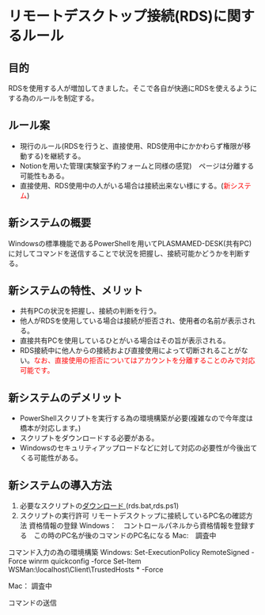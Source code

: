 # リモートデスクトップ接続(RDS)に関するルール
## 目的
RDSを使用する人が増加してきました。そこで各自が快適にRDSを使えるようにする為のルールを制定する。

## ルール案
- 現行のルール(RDSを行うと、直接使用、RDS使用中にかかわらず権限が移動する)を継続する。
- Notionを用いた管理(実験室予約フォームと同様の感覚)　ページは分離する可能性もある。
- 直接使用、RDS使用中の人がいる場合は接続出来ない様にする。(<span style="color: red;">新システム</span>)

## 新システムの概要
Windowsの標準機能であるPowerShellを用いてPLASMAMED-DESK(共有PC)に対してコマンドを送信することで状況を把握し、接続可能かどうかを判断する。

## 新システムの特性、メリット
- 共有PCの状況を把握し、接続の判断を行う。
- 他人がRDSを使用している場合は接続が拒否され、使用者の名前が表示される。
- 直接共有PCを使用しているひとがいる場合はその旨が表示される。
- RDS接続中に他人からの接続および直接使用によって切断されることがない。<span style="color: red;">なお、直接使用の拒否についてはアカウントを分離することのみで対応可能です。</span>

## 新システムのデメリット
- PowerShellスクリプトを実行する為の環境構築が必要(複雑なので今年度は橋本が対応します。)
- スクリプトをダウンロードする必要がある。
- Windowsのセキュリティアップロードなどに対して対応の必要性が今後出てくる可能性がある。

## 新システムの導入方法
1. 必要なスクリプトの[ダウンロード ](https://notepm.jp)\(rds.bat,rds.ps1)
2. スクリプトの実行許可
リモートデスクトップに接続しているPC名の確認方法
資格情報の登録
Windows：　コントロールパネルから資格情報を登録する　この時のPC名が後のコマンドのPC名になる
Mac:　調査中

コマンド入力の為の環境構築
Windows:
Set-ExecutionPolicy RemoteSigned -Force
winrm quickconfig -force
Set-Item WSMan:\localhost\Client\TrustedHosts * -Force

Mac：
調査中

コマンドの送信
